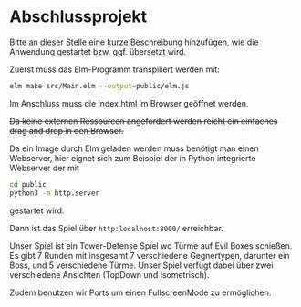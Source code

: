 # Abschlussprojekt

Bitte an dieser Stelle eine kurze Beschreibung hinzufügen, wie die Anwendung gestartet bzw. ggf. übersetzt wird.

Zuerst muss das Elm-Programm transpiliert werden mit:
```bash
elm make src/Main.elm --output=public/elm.js
```

Im Anschluss muss die index.html im Browser geöffnet werden.

<s>Da keine externen Ressourcen angefordert werden reicht ein einfaches drag and drop in den Browser.</s>

Da ein Image durch Elm geladen werden muss benötigt man einen Webserver, hier eignet sich zum Beispiel 
der in Python integrierte Webserver der mit

```bash
cd public
python3 -m http.server
```

gestartet wird.

Dann ist das Spiel über `http:localhost:8000/` erreichbar.

Unser Spiel ist ein Tower-Defense Spiel wo Türme auf Evil Boxes schießen.
Es gibt 7 Runden mit insgesamt 7 verschiedene Gegnertypen, darunter ein Boss, und 5 verschiedene Türme.
Unser Spiel verfügt dabei über zwei verschiedene Ansichten (TopDown und Isometrisch).

Zudem benutzen wir Ports um einen FullscreenMode zu ermöglichen.